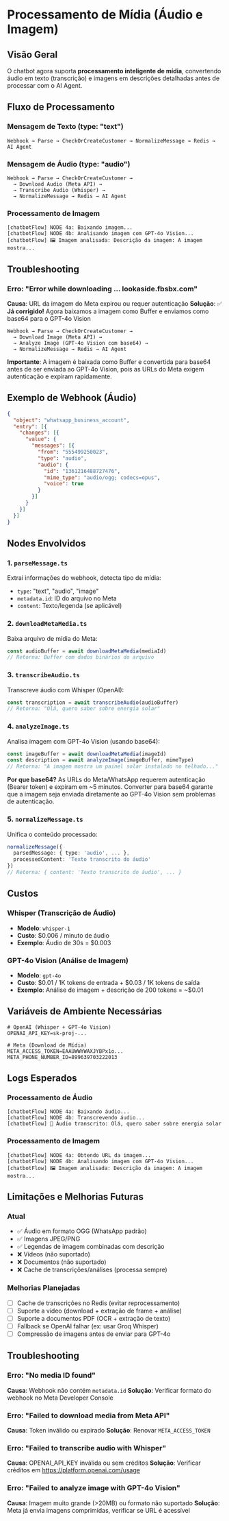 # Processamento de Mídia (Áudio e Imagem)

## Visão Geral

O chatbot agora suporta **processamento inteligente de mídia**, convertendo áudio em texto (transcrição) e imagens em descrições detalhadas antes de processar com o AI Agent.

## Fluxo de Processamento

### Mensagem de Texto (type: "text")
```
Webhook → Parse → CheckOrCreateCustomer → NormalizeMessage → Redis → AI Agent
```

### Mensagem de Áudio (type: "audio")
```
Webhook → Parse → CheckOrCreateCustomer → 
  → Download Audio (Meta API) →
  → Transcribe Audio (Whisper) →
  → NormalizeMessage → Redis → AI Agent
```

### Processamento de Imagem
```
[chatbotFlow] NODE 4a: Baixando imagem...
[chatbotFlow] NODE 4b: Analisando imagem com GPT-4o Vision...
[chatbotFlow] 🖼️ Imagem analisada: Descrição da imagem: A imagem mostra...
```

## Troubleshooting

### Erro: "Error while downloading ... lookaside.fbsbx.com"
**Causa**: URL da imagem do Meta expirou ou requer autenticação
**Solução**: ✅ **Já corrigido!** Agora baixamos a imagem como Buffer e enviamos como base64 para o GPT-4o Vision
```
Webhook → Parse → CheckOrCreateCustomer →
  → Download Image (Meta API) →
  → Analyze Image (GPT-4o Vision com base64) →
  → NormalizeMessage → Redis → AI Agent
```

**Importante**: A imagem é baixada como Buffer e convertida para base64 antes de ser enviada ao GPT-4o Vision, pois as URLs do Meta exigem autenticação e expiram rapidamente.

## Exemplo de Webhook (Áudio)

```json
{
  "object": "whatsapp_business_account",
  "entry": [{
    "changes": [{
      "value": {
        "messages": [{
          "from": "555499250023",
          "type": "audio",
          "audio": {
            "id": "1361216488727476",
            "mime_type": "audio/ogg; codecs=opus",
            "voice": true
          }
        }]
      }
    }]
  }]
}
```

## Nodes Envolvidos

### 1. `parseMessage.ts`
Extrai informações do webhook, detecta tipo de mídia:
- `type`: "text", "audio", "image"
- `metadata.id`: ID do arquivo no Meta
- `content`: Texto/legenda (se aplicável)

### 2. `downloadMetaMedia.ts`
Baixa arquivo de mídia do Meta:
```typescript
const audioBuffer = await downloadMetaMedia(mediaId)
// Retorna: Buffer com dados binários do arquivo
```

### 3. `transcribeAudio.ts`
Transcreve áudio com Whisper (OpenAI):
```typescript
const transcription = await transcribeAudio(audioBuffer)
// Retorna: "Olá, quero saber sobre energia solar"
```

### 4. `analyzeImage.ts`
Analisa imagem com GPT-4o Vision (usando base64):
```typescript
const imageBuffer = await downloadMetaMedia(imageId)
const description = await analyzeImage(imageBuffer, mimeType)
// Retorna: "A imagem mostra um painel solar instalado no telhado..."
```

**Por que base64?** As URLs do Meta/WhatsApp requerem autenticação (Bearer token) e expiram em ~5 minutos. Converter para base64 garante que a imagem seja enviada diretamente ao GPT-4o Vision sem problemas de autenticação.

### 5. `normalizeMessage.ts`
Unifica o conteúdo processado:
```typescript
normalizeMessage({
  parsedMessage: { type: 'audio', ... },
  processedContent: 'Texto transcrito do áudio'
})
// Retorna: { content: 'Texto transcrito do áudio', ... }
```

## Custos

### Whisper (Transcrição de Áudio)
- **Modelo**: `whisper-1`
- **Custo**: $0.006 / minuto de áudio
- **Exemplo**: Áudio de 30s = $0.003

### GPT-4o Vision (Análise de Imagem)
- **Modelo**: `gpt-4o`
- **Custo**: $0.01 / 1K tokens de entrada + $0.03 / 1K tokens de saída
- **Exemplo**: Análise de imagem + descrição de 200 tokens = ~$0.01

## Variáveis de Ambiente Necessárias

```env
# OpenAI (Whisper + GPT-4o Vision)
OPENAI_API_KEY=sk-proj-...

# Meta (Download de Mídia)
META_ACCESS_TOKEN=EAAUWWYWAXJYBPx1o...
META_PHONE_NUMBER_ID=899639703222013
```

## Logs Esperados

### Processamento de Áudio
```
[chatbotFlow] NODE 4a: Baixando áudio...
[chatbotFlow] NODE 4b: Transcrevendo áudio...
[chatbotFlow] 🎤 Áudio transcrito: Olá, quero saber sobre energia solar
```

### Processamento de Imagem
```
[chatbotFlow] NODE 4a: Obtendo URL da imagem...
[chatbotFlow] NODE 4b: Analisando imagem com GPT-4o Vision...
[chatbotFlow] 🖼️ Imagem analisada: Descrição da imagem: A imagem mostra...
```

## Limitações e Melhorias Futuras

### Atual
- ✅ Áudio em formato OGG (WhatsApp padrão)
- ✅ Imagens JPEG/PNG
- ✅ Legendas de imagem combinadas com descrição
- ❌ Vídeos (não suportado)
- ❌ Documentos (não suportado)
- ❌ Cache de transcrições/análises (processa sempre)

### Melhorias Planejadas
- [ ] Cache de transcrições no Redis (evitar reprocessamento)
- [ ] Suporte a vídeo (download + extração de frame + análise)
- [ ] Suporte a documentos PDF (OCR + extração de texto)
- [ ] Fallback se OpenAI falhar (ex: usar Groq Whisper)
- [ ] Compressão de imagens antes de enviar para GPT-4o

## Troubleshooting

### Erro: "No media ID found"
**Causa**: Webhook não contém `metadata.id`
**Solução**: Verificar formato do webhook no Meta Developer Console

### Erro: "Failed to download media from Meta API"
**Causa**: Token inválido ou expirado
**Solução**: Renovar `META_ACCESS_TOKEN`

### Erro: "Failed to transcribe audio with Whisper"
**Causa**: OPENAI_API_KEY inválida ou sem créditos
**Solução**: Verificar créditos em https://platform.openai.com/usage

### Erro: "Failed to analyze image with GPT-4o Vision"
**Causa**: Imagem muito grande (>20MB) ou formato não suportado
**Solução**: Meta já envia imagens comprimidas, verificar se URL é acessível
